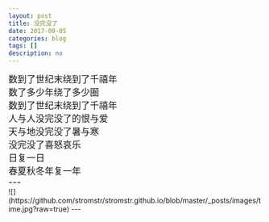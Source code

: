```yaml
---
layout: post
title: 没完没了
date: 2017-09-05
categories: blog
tags: []
description: no
---
```

<font size="4">
数到了世纪末绕到了千禧年<br/>数了多少年绕了多少圈<br/>数到了世纪末绕到了千禧年<br/>人与人没完没了的恨与爱<br/>天与地没完没了暑与寒<br/>没完没了喜怒哀乐<br/>日复一日<br/>春夏秋冬年复一年<br/>
---<br/>
</font>
![](https://github.com/stromstr/stromstr.github.io/blob/master/_posts/images/time.jpg?raw=true)
---
